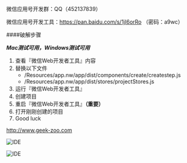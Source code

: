微信应用号开发群：QQ（452137839）

微信应用号开发工具：https://pan.baidu.com/s/1jI6orRo （密码：a9wc）


####破解步骤

***Mac测试可用，Windows测试可用***

1. 查看『微信Web开发者工具』内容
2. 替换以下文件
	* /Resources/app.nw/app/dist/components/create/createstep.js
	* /Resources/app.nw/app/dist/stores/projectStores.js
3. 运行『微信Web开发者工具』
4. 创建项目
5. 重启『微信Web开发者工具』**（重要）**
7. 打开刚刚创建的项目
8. Good luck

http://www.geek-zoo.com

![IDE](https://cloud.githubusercontent.com/assets/876707/18745196/f4f0488e-80f3-11e6-844b-f45d7e52a23c.png)

![IDE](https://cloud.githubusercontent.com/assets/876707/18745200/f7a74870-80f3-11e6-83cf-df00f7f87f56.png)

